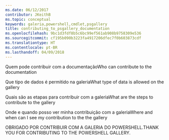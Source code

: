 ```yaml
---
ms.date: 06/12/2017
contributor: JKeithB
ms.topic: conceptual
keywords: galeria,powershell,cmdlet,psgallery
title: contributing_to_psgallery_documentation
ms.openlocfilehash: 9bc1d3fdf8b5c6bc99ef561ab908b9758309e536
ms.sourcegitcommit: cf195b090b3223fa4917206dfec7f0b603873cdf
ms.translationtype: HT
ms.contentlocale: pt-BR
ms.lasthandoff: 04/09/2018
---
```

<span data-ttu-id="ab687-103">Quem pode contribuir com a documentação</span><span class="sxs-lookup"><span data-stu-id="ab687-103">Who can contribute to the documentation</span></span>

<span data-ttu-id="ab687-104">Que tipo de dados é permitido na galeria</span><span class="sxs-lookup"><span data-stu-id="ab687-104">What type of data is allowed on the gallery</span></span>

<span data-ttu-id="ab687-105">Quais são as etapas para contribuir com a galeria</span><span class="sxs-lookup"><span data-stu-id="ab687-105">What are the steps to contribute to the gallery</span></span>

<span data-ttu-id="ab687-106">Onde e quando posso ver minha contribuição com a galeria</span><span class="sxs-lookup"><span data-stu-id="ab687-106">Where and when can I see my contribution to the the gallery</span></span>

<span data-ttu-id="ab687-107">OBRIGADO POR CONTRIBUIR COM A GALERIA DO POWERSHELL.</span><span class="sxs-lookup"><span data-stu-id="ab687-107">THANK YOU FOR CONTRIBUTING TO THE POWERSHELL GALLERY.</span></span>